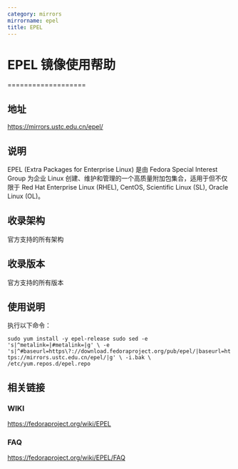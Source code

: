 ```yaml
---
category: mirrors
mirrorname: epel
title: EPEL
---
```


# EPEL 镜像使用帮助
===================

## 地址
https://mirrors.ustc.edu.cn/epel/

## 说明
EPEL (Extra Packages for Enterprise Linux) 是由 Fedora Special Interest Group 为企业 Linux 创建、维护和管理的一个高质量附加包集合，适用于但不仅限于 Red Hat Enterprise Linux (RHEL), CentOS, Scientific Linux (SL), Oracle Linux (OL)。

## 收录架构
官方支持的所有架构

## 收录版本
官方支持的所有版本

## 使用说明
执行以下命令：

`
sudo yum install -y epel-release
sudo sed -e 's|^metalink=|#metalink=|g' \
         -e 's|^#baseurl=https\?://download.fedoraproject.org/pub/epel/|baseurl=https://mirrors.ustc.edu.cn/epel/|g' \
         -i.bak \
         /etc/yum.repos.d/epel.repo
`

## 相关链接
### WIKI
https://fedoraproject.org/wiki/EPEL

### FAQ
https://fedoraproject.org/wiki/EPEL/FAQ

